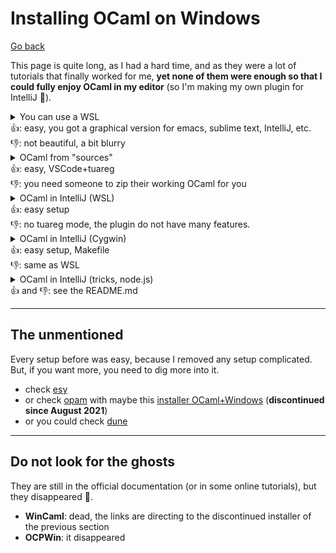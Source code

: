 # Installing OCaml on Windows

[Go back](..)

This page is quite long, as I had a hard time, and as they were a lot of tutorials that finally worked for me, **yet none of them were enough so that I could fully enjoy OCaml in my editor** (so I'm making my own plugin for IntelliJ 🚀).

<details class="details-e">
<summary>You can use a WSL<br>👍: easy, you got a graphical version for emacs, sublime text, IntelliJ, etc.<br> 👎: not beautiful, a bit blurry</summary>

This is Linux on Windows. Here is the tutorial to install a [WSL](https://docs.microsoft.com/en-us/windows/wsl/install-win10). Then you can install OCaml like you would on Linux.

```bash
sudo apt-get update && sudo apt-get install ocaml
# editor: sublime text
sudo apt-get install sublime-text
subl -c
# editor: emacs
sudo apt-get install emacs
emacs -c
# editor: IntelliJ
# ... get the tar.gz on their Website, tar xvf idea.tar.gz
# inside the bin folder, run the .sh
./idea.sh -c
```

But this won't work. You need to install [XMing](http://www.straightrunning.com/XmingNotes/), and [XMing fonts](http://www.straightrunning.com/XmingNotes/) first (links in "public domain"). Then, everytime you need to use `-c` (graphical version), start XMing.
</details>

<details class="details-e">
<summary>OCaml from "sources"<br>
👍: easy, VSCode+tuareg<br> 👎: you need someone to zip their working OCaml for you</summary>

The original tutorial is [made by my teacher is here](http://web4.ensiie.fr/~christophe.mouilleron/Teaching/IPF-S2/install.html), but just in case, here is a copy.

1. Download [the zip for ocaml 4.08](https://chadok.info/~cmouille/ocaml_4-08.zip)
2. extract in `C:/`,
3. open a terminal
4. write `C:\ocaml\bin\ocamlc.exe -v` (expected: ocaml version)
5. write `PATH` in the Windows search bar (bottom left)
6. "edit environment variables" then  "Environment variables" button
8. In the first panel, click on `Path` then modify (right bellow)
10. add this entry: `C:\ocaml\bin\`
11. open a **new** terminal and write `ocamlc -v`
12. same output as `4.`

Then you can use it in any terminal, like in VSCode, using the tuareg mode plugin (as my teacher is explaining).
</details>

<details class="details-e">
<summary>OCaml in IntelliJ (WSL)<br>👍: easy setup<br> 👎: no tuareg mode, the plugin do not have many features.</summary>

You can install [OCaml plugin on IntelliJ](https://github.com/giraud/reasonml-idea-plugin), and compile using a WSL.

<details class="details-border">
<summary>Install a WSL</summary>

This is the official tutorial to [install a WSL](https://docs.microsoft.com/en-us/windows/wsl/install-win10), but if this looks complicated to you, here is what I did
* open the Windows Store
* enter "Debian" (or "Ubuntu")
* install it
* start it, once the initialization is done, you are good
</details>

To compile, simply click on "Terminal" (the Bar at the bottom, with Git/TODO/...). Click on the small caret-down icon and select Debian. Then, simply write your commands 🚀.

```bash
# install OCaml, once
$ sudo apt-get install ocaml
# check installed
$ ocaml --version
# compile
$ ocamlc src/hello_word.ml 
# run
$ ./a.out
Hello, World!
```

</details>

<details class="details-e">
<summary>OCaml in IntelliJ (Cygwin)<br>
👍: easy setup, Makefile<br> 👎: same as WSL</summary>

Download [Cygwin](https://cygwin.com/install.html).

* Next
* Install from internet, Next
* Next, Next, Next
* Pick a link in the list, Next
* In view, select full

Now, you have to pick the **commands** you want, which means replacing "Skip" (in the column "New") by a version of the command. You should use the search bar.
I picked **make**, **ocaml**, opam (not required), **vim** (just in case), **wget** and **curl**. If you are planning to use opam, add `libclang` and `mingw[...]clang`. 

* Then process with the installation

Now, you should open a new terminal on Windows (ex: Powershell, cmd, ...) and write a command 

```bash
$ make -v
# GNU Make 4.3
# ...
```

You may have to restart your IDE (if you are using one), or you computer. If this is still not working, check that `C:/cygwin64/bin` is in the PATH.

> Now you can write a Makefile in IntelliJ, and compile using Make.
</details>

<details class="details-e">
<summary>OCaml in IntelliJ (tricks, node.js)<br>
👍 and 👎: see the README.md</summary>

The [tutorial for OCaml in IntelliJ/PHPStorm/... is here](https://github.com/memorize-code/jetbrains-ocaml-template).
</details>

<hr class="sl">

## The unmentioned

Every setup before was easy, because I removed any setup complicated. But, if you want more, you need to dig more into it.

* check [esy](https://esy.sh/)
* or check [opam](https://opam.ocaml.org/) with maybe this [installer OCaml+Windows](https://fdopen.github.io/opam-repository-mingw/installation/) (**discontinued since August 2021**)
* or you could check [dune](https://dune.build/)

<hr class="sr">

## Do not look for the ghosts

They are still in the official documentation (or in some online tutorials), but they disappeared 👻.

* **WinCaml**: dead, the links are directing to the discontinued installer of the previous section
* **OCPWin**: it disappeared